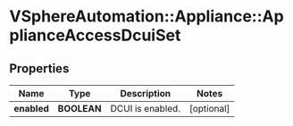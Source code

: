 # VSphereAutomation::Appliance::ApplianceAccessDcuiSet

## Properties
Name | Type | Description | Notes
------------ | ------------- | ------------- | -------------
**enabled** | **BOOLEAN** | DCUI is enabled. | [optional] 


